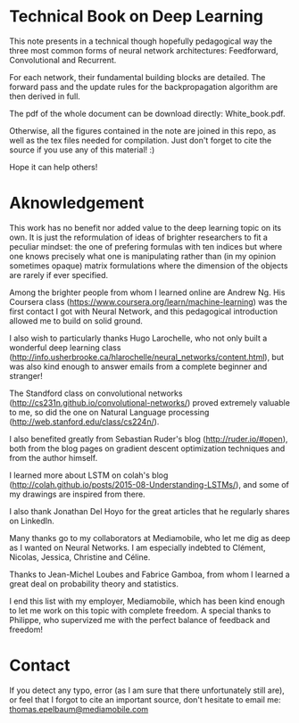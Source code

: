 # Technical Book on Deep Learning

This note presents in a technical though hopefully pedagogical way the three most common forms of neural network architectures: Feedforward, Convolutional and Recurrent.

For each network, their fundamental building blocks are detailed. The forward pass and the update rules for the backpropagation algorithm are then derived in full.

The pdf of the whole document can be download directly: White_book.pdf.

Otherwise, all the figures contained in the note are joined in this repo, as well as the tex files needed for compilation. Just don't forget to cite the source if you use any of this material! :)

Hope it can help others!

# Aknowledgement

This work has no benefit nor added value to the deep learning topic on its own. It is just the reformulation of ideas of brighter researchers to fit a peculiar mindset: the one of prefering formulas with ten indices but where one knows precisely what one is manipulating rather than (in my opinion sometimes opaque) matrix formulations where the dimension of the objects are rarely if ever specified. 

Among the brighter people from whom I learned online are Andrew Ng. His Coursera class (https://www.coursera.org/learn/machine-learning) was the first contact I got with Neural Network, and this pedagogical introduction allowed me to build on solid ground. 

I also wish to particularly thanks Hugo Larochelle, who not only built a wonderful deep learning class (http://info.usherbrooke.ca/hlarochelle/neural_networks/content.html), but was also kind enough to answer emails from a complete beginner and stranger!

The Standford class on convolutional networks (http://cs231n.github.io/convolutional-networks/) proved extremely valuable to me, so did the one on Natural Language processing (http://web.stanford.edu/class/cs224n/). 

I also benefited greatly from Sebastian Ruder's blog (http://ruder.io/#open), both from the blog pages on gradient descent optimization techniques and from the author himself. 

I learned more about LSTM on colah's blog (http://colah.github.io/posts/2015-08-Understanding-LSTMs/), and some of my drawings are inspired from there.

I also thank Jonathan Del Hoyo for the great articles that he regularly shares on LinkedIn.

Many thanks go to my collaborators at Mediamobile, who let me dig as deep as I wanted on Neural Networks. I am especially indebted to Clément, Nicolas, Jessica, Christine and Céline. 

Thanks to Jean-Michel Loubes and Fabrice Gamboa, from whom I learned a great deal on probability theory and statistics.

I end this list with my employer, Mediamobile, which has been kind enough to let me work on this topic with complete freedom. A special thanks to Philippe, who supervized me with the perfect balance of feedback and freedom! 

# Contact

If you detect any typo, error (as I am sure that there unfortunately still are), or feel that I forgot to cite an important source, don't hesitate to email me:  thomas.epelbaum@mediamobile.com 

